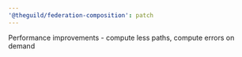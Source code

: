 ```yaml
---
'@theguild/federation-composition': patch
---
```


Performance improvements - compute less paths, compute errors on demand
